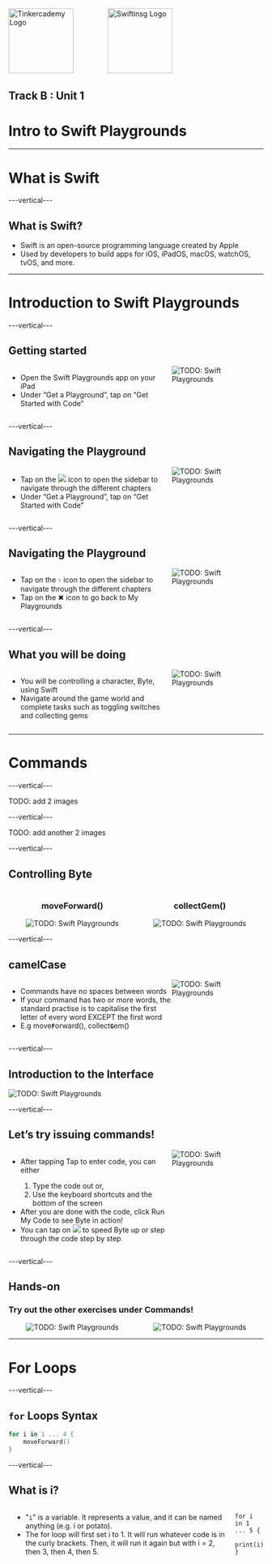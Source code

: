 <div style="text-align: left">
    <img src="/assets/tinkercademy.png" alt="Tinkercademy Logo" height="128px">
    <img src="https://raw.githubusercontent.com/swiftinsg/branding/main/logos/icons/png/coloured%20-%20dark%20background.png" alt="Swiftinsg Logo" height="128px" style="margin-left: 64px;">
</div>

## Track B : Unit 1

# Intro to Swift Playgrounds

---

# What is Swift

---vertical---

## What is Swift?

- Swift is an open-source programming language created by Apple
- Used by developers to build apps for iOS, iPadOS, macOS, watchOS, tvOS, and more.

---

# Introduction to Swift Playgrounds

---vertical---

## Getting started

<div style="display: flex;">
    <ul style="width:60%">
        <li>Open the Swift Playgrounds app on your iPad</li>
        <li>Under “Get a Playground”, tap on “Get Started with Code”</li>
    </ul>
    <img src="./assets/intro-to-swift.png" alt="TODO: Swift Playgrounds">
</div>

---vertical---

## Navigating the Playground

<div style="display: flex;">
    <ul style="width:60%">
        <li>Tap on the 
            <div style="display: inline-flex; align-self: center;position:relatiive; ">
                <img src="./assets/sidebar.svg">
            </div>
            icon to open the sidebar to navigate through the different chapters
        </li>
        <li>Under “Get a Playground”, tap on “Get Started with Code” </li>
    </ul>
    <img src="./assets/intro-to-swift.png" alt="TODO: Swift Playgrounds">
</div>

---vertical---

## Navigating the Playground

<div style="display: flex;">
    <ul style="width:60%">
        <li>Tap on the <code>&#709;</code> icon to open the sidebar to navigate through the different chapters </li>
        <li>Tap on the ✖ icon to go back to My Playgrounds</li>
    </ul>
    <img src="./assets/intro-to-swift.png" alt="TODO: Swift Playgrounds">
</div>

---vertical---

## What you will be doing

<div style="display: flex;">
    <ul style="width:60%">
        <li>You will be controlling a character, Byte, using Swift</li>
        <li>Navigate around the game world and complete tasks such as toggling switches and collecting gems</li>
    </ul>
    <img src="./assets/intro-to-swift.png" alt="TODO: Swift Playgrounds">
</div>

---

# Commands

---vertical---

TODO: add 2 images

---vertical---

TODO: add another 2 images

---vertical---

## Controlling Byte

<div style="display: flex;justify-content: center; align-items: center;">
    <div style="flex: 1;text-align: center;">
        <h3 style="text-align:center;"><b>moveForward()</b></h3>
        <img src="./assets/intro-to-swift.png" alt="TODO: Swift Playgrounds">
    </div>
    <div style="flex: 1;text-align: center;">
        <h3 style="text-align:center;"><b>collectGem()</b></h3>
        <img src="./assets/intro-to-swift.png" alt="TODO: Swift Playgrounds">
    </div>
</div>

---vertical---

## camelCase

<div style="display: flex;">
    <ul style="width:60%">
        <li>Commands have no spaces between words</li>
        <li>If your command has two or more words, the standard practise is to capitalise the first letter of every word EXCEPT the first word</li>
        <li>E.g move<code><b>F</b></code>orward(), collect<code><b>G</b></code>em()</li>
    </ul>
    <img src="./assets/intro-to-swift.png" alt="TODO: Swift Playgrounds">
</div>

---vertical---

## Introduction to the Interface

<img src="./assets/intro-to-swift.png" alt="TODO: Swift Playgrounds">

---vertical---

## Let’s try issuing commands!

<div style="display: flex;">
    <ul style="width:60%">
        <li>After tapping Tap to enter code, you can either </li>
        <ol>
            <li>Type the code out or, </li>
            <li>Use the keyboard shortcuts and the bottom of the screen</li>
        </ol>
        <li>After you are done with the code, click Run My Code to see Byte in action! </li>
        <li>You can tap on
            <div style="display: inline-flex; align-self: center;position:relatiive; ">
                <img src="./assets/speed.svg">
            </div>
            to speed Byte up or step through the code step by step
        </li>
    </ul>
    <img src="./assets/intro-to-swift.png" alt="TODO: Swift Playgrounds">
</div>

---vertical---

## Hands-on

### Try out the other exercises under Commands!

<div style="display: flex;justify-content: center; align-items: center;">
    <div style="flex: 1;text-align: center;">
        <img src="./assets/intro-to-swift.png" alt="TODO: Swift Playgrounds">
    </div>
    <div style="flex: 1;text-align: center;">
        <img src="./assets/intro-to-swift.png" alt="TODO: Swift Playgrounds">
    </div>
</div>

---

# For Loops

---vertical---

## `for` Loops Syntax

```swift
for i in 1 ... 4 {
    moveForward()
}
```

---vertical---

## What is i?

<div style="display: flex;">
<ul style="margin-inline: 10px;">
<li>"<code>i</code>" is a variable. It represents a value, and it can be named anything (e.g. i or potato).</li>
<li>The for loop will first set i to 1. It will run whatever code is in the curly brackets. Then, it will run it again but with i = 2, then 3, then 4, then 5.</li>
</ul>

```swift[]
for i in 1 ... 5 {
    print(i)
} 
```

</div>
